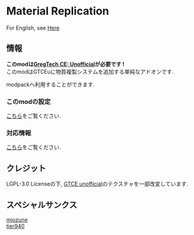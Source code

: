 # Material Replication
For English, see [Here](https://github.com/MrKono/MaterialReplication/blob/master/README.md)<br>

## 情報
**このmodは[GregTech CE: Unofficial](https://github.com/GregTechCEu/GregTech)が必要です !**<br>
このmodはGTCEuに物質複製システムを追加する単純なアドオンです.

modpackへ利用することができます.

### このmodの設定
[こちら](https://github.com/MrKono/MaterialReplication/blob/master/Setting_JP.md)をご覧ください.
### 対応情報
[こちら](https://github.com/MrKono/MaterialReplication/blob/master/VersionInformation.md)をご覧ください.

## クレジット
LGPL-3.0 Licenseの下, [GTCE unofficial](https://github.com/GregTechCEu/GregTech)のテクスチャを一部改変しています.
<br>
## スペシャルサンクス
[miozune](https://github.com/miozune)<br>
[tier940](https://github.com/tier940)
